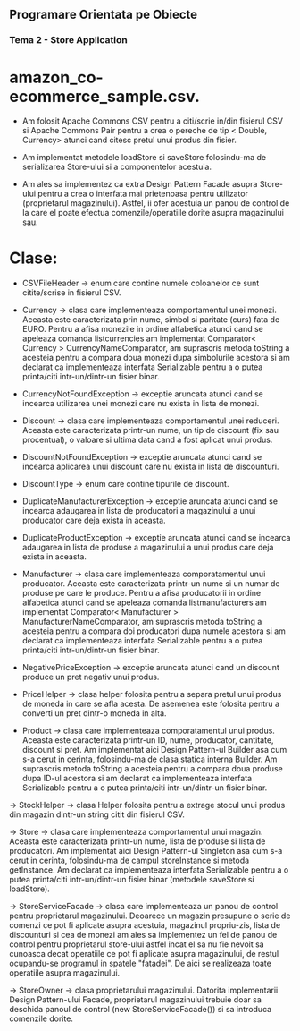 ## Programare Orientata pe Obiecte
### Tema 2 - Store Application

# amazon_co-ecommerce_sample.csv.

- Am folosit Apache Commons CSV pentru a citi/scrie in/din fisierul CSV si Apache Commons Pair pentru a crea o pereche
de tip < Double, Currency> atunci cand citesc pretul unui produs din fisier.

- Am implementat metodele loadStore si saveStore folosindu-ma de serializarea Store-ului si a componentelor acestuia.

- Am ales sa implementez ca extra Design Pattern Facade asupra Store-ului pentru a crea o interfata mai prietenoasa
pentru utilizator (proprietarul magazinului). Astfel, ii ofer acestuia un panou de control de la care el poate efectua
comenzile/operatiile dorite asupra magazinului sau.

# Clase:
- CSVFileHeader -> enum care contine numele coloanelor ce sunt citite/scrise in fisierul CSV.

- Currency -> clasa care implementeaza comportamentul unei monezi. Aceasta este caracterizata prin nume, simbol si
paritate (curs) fata de EURO. Pentru a afisa monezile in ordine alfabetica atunci cand se apeleaza comanda
listcurrencies am implementat Comparator< Currency > CurrencyNameComparator, am suprascris metoda toString a
acesteia pentru a compara doua monezi dupa simbolurile acestora si am declarat ca implementeaza interfata
Serializable pentru a o putea printa/citi intr-un/dintr-un fisier binar.

- CurrencyNotFoundException -> exceptie aruncata atunci cand se incearca utilizarea unei monezi care nu exista in
lista de monezi.

- Discount -> clasa care implementeaza comportamentul unei reduceri. Aceasta este caracterizata printr-un nume,
un tip de discount (fix sau procentual), o valoare si ultima data cand a fost aplicat unui produs.

- DiscountNotFoundException -> exceptie aruncata atunci cand se incearca aplicarea unui discount care nu exista in
lista de discounturi.

- DiscountType -> enum care contine tipurile de discount.

- DuplicateManufacturerException -> exceptie aruncata atunci cand se incearca adaugarea in lista de producatori a
magazinului a unui producator care deja exista in aceasta.

- DuplicateProductException -> exceptie aruncata atunci cand se incearca adaugarea in lista de produse a magazinului
    a unui produs care deja exista in aceasta.

- Manufacturer -> clasa care implementeaza comporatamentul unui producator. Aceasta este caracterizata printr-un
nume si un numar de produse pe care le produce. Pentru a afisa producatorii in ordine alfabetica atunci cand se
apeleaza comanda listmanufacturers am implementat Comparator< Manufacturer > ManufacturerNameComparator, am
suprascris metoda toString a acesteia pentru a compara doi producatori dupa numele acestora si am declarat ca
implementeaza interfata Serializable pentru a o putea printa/citi intr-un/dintr-un fisier binar.

- NegativePriceException -> exceptie aruncata atunci cand un discount produce un pret negativ unui produs.

- PriceHelper -> clasa helper folosita pentru a separa pretul unui produs de moneda in care se afla acesta. De
asemenea este folosita pentru a converti un pret dintr-o moneda in alta.

- Product -> clasa care implementeaza comporatamentul unui produs. Aceasta este caracterizata printr-un ID, nume,
producator, cantitate, discount si pret. Am implementat aici Design Pattern-ul Builder asa cum s-a cerut in cerinta,
folosindu-ma de clasa statica interna Builder. Am suprascris metoda toString a acesteia pentru a compara doua
produse dupa ID-ul acestora si am declarat ca implementeaza interfata Serializable pentru a o putea printa/citi
intr-un/dintr-un fisier binar.

-> StockHelper -> clasa Helper folosita pentru a extrage stocul unui produs din magazin dintr-un string citit din
fisierul CSV.

-> Store -> clasa care implementeaza comportamentul unui magazin. Aceasta este caracterizata printr-un nume, lista
de produse si lista de producatori. Am implementat aici Design Pattern-ul Singleton asa cum s-a cerut in cerinta,
folosindu-ma de campul storeInstance si metoda getInstance. Am declarat ca implementeaza interfata Serializable
pentru a o putea printa/citi intr-un/dintr-un fisier binar (metodele saveStore si loadStore).

-> StoreServiceFacade -> clasa care implementeaza un panou de control pentru proprietarul magazinului. Deoarece
un magazin presupune o serie de comenzi ce pot fi aplicate asupra acestuia, magazinul propriu-zis, lista de
discounturi si cea de monezi am ales sa implementez un fel de panou de control pentru proprietarul store-ului astfel
incat el sa nu fie nevoit sa cunoasca decat operatiile ce pot fi aplicate asupra magazinului, de restul ocupandu-se
programul in spatele "fatadei". De aici se realizeaza toate operatiile asupra magazinului.

-> StoreOwner -> clasa proprietarului magazinului. Datorita implementarii Design Pattern-ului Facade, proprietarul
magazinului trebuie doar sa deschida panoul de control (new StoreServiceFacade()) si sa introduca comenzile dorite.
